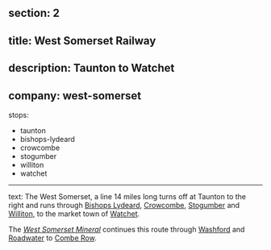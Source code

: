 section: 2
----
title: West Somerset Railway
----
description: Taunton to Watchet
----
company: west-somerset
----
stops:
- taunton
- bishops-lydeard
- crowcombe
- stogumber
- williton
- watchet
----
text: The West Somerset, a line 14 miles long turns off at Taunton to the right and runs through [Bishops Lydeard](/stations/bishops-lydeard), [Crowcombe](/stations/crowcombe), [Stogumber](/stations/stogumber) and [Williton](/stations/williton), to the market town of [Watchet](/stations/watchet).

The *[West Somerset Mineral](/routes/watchet-to-combe-row)* continues this route through [Washford](/station/washford) and [Roadwater](/stations/roadwater) to [Combe Row](/stations/combe-row).
